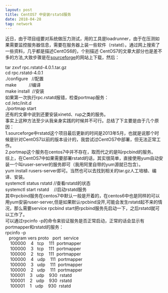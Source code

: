 ```yaml
---
layout: post
title: CentOS7 中安装rstatd服务
date: 2018-04-28 
tag: network
---
```


近日，由于项目组要对系统做压力测试，用的工具是loadrunner，由于在压测如果需要监控服务器信息，需要在服务器上装一些软件（rstatd）。通过网上搜索了一些资料，几乎都是描述CentOS6的，个别描述 CentOS7的文章大部分也是差不多的方法,大致步骤是在[sourceforge](https://sourceforge.net/projects/rstatd/)的网站上下载，然后：

<div>

<div>tar zxvf rpc.rstatd-4.0.1.tar.gz</div>

<div>cd rpc.rstatd-4.0.1   </div>

<div>./configure   //配置</div>

<div>make          //编译</div>

<div>make install  //安装</div>

<div>如果第一次执行rpc.rstatd报错，检查portmap服务：</div>

<div>cd /etc/init.d</div>

<div>./portmap start</div>

<div>还有的文章中说到还要安装xinetd、rup之类的服务。</div>

<div>事实上这种方法至少从我亲身实践的时候并不可行。总结了下主要是由于几个原因：</div>

<div>1.sourceforge中rstatd这个项目最后更新的时间是2013年5月，也就是说那个时候是针对CentOS7以前的版本设计的，我尝试过CentOS7中部署，但无法正常工作。</div>

<div>2.portmap这个服务在centos7中并不存在，取而代之的是叫rpcbind的服务。</div>

<div>综上，在CentOS7中如果需要部署rstatd的话，其实很简单，直接使用yum自动安装一个叫ruser-server的服务即可（我用阿里自带的yum源就已包含）。</div>

<div>yum install rusers-server即可。当然也可以去找到相关的tar.gz人工培植、编译、安装。</div>

<div>systemctl status rstatd <span style="white-space:pre;"></span> //查看rstatd的状态</div>

<div>systemctl start rstatd    //启动rstatd服务</div>

<div>其中rpcbind服务在centos7中默认一般是开着的，在centos6中也是同样的可以用yum安装ruser-server,但是如果默认rpcbind没开,可能会发生rstatd起不来的情况，那么需要service rpcbind start把rpcbind服务先启动一下，之后rstatd就可以工作了。</div>

</div>

<div>可以通过rpcinfo -p的命令来验证服务是否正常启动，正常的话会显示有portmapper和rstatd的服务：</div>

<div>

<div>rpcinfo -p</div>

<div>   program vers proto   port  service</div>

<div>    100000    4   tcp    111  portmapper</div>

<div>    100000    3   tcp    111  portmapper</div>

<div>    100000    2   tcp    111  portmapper</div>

<div>    100000    4   udp    111  portmapper</div>

<div>    100000    3   udp    111  portmapper</div>

<div>    100000    2   udp    111  portmapper</div>

<div>    100001    3   udp    930  rstatd</div>

<div>    100001    2   udp    930  rstatd</div>

<div>    100001    1   udp    930  rstatd</div>

</div>


